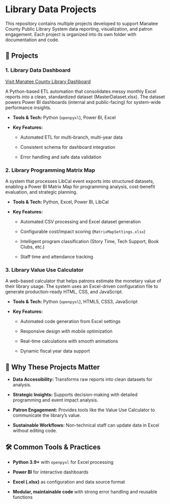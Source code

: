 # Library Data Projects

This repository contains multiple projects developed to support Manatee County Public Library System data reporting, visualization, and patron engagement. Each project is organized into its own folder with documentation and code.

## 📂 Projects
### 1. Library Data Dashboard
[Visit Manatee County Library Dashboard]([https://www.mymanatee.org/departments/manatee_county_public_library_system](https://app.powerbigov.us/view?r=eyJrIjoiMmU2MmVhNzEtY2Y4Yi00NWUzLTg2NTgtNmFiYjg4MDU3MmVkIiwidCI6ImNiZjE4NTg3LTc0MjItNDBmMi1hOGYyLWVhYTNhNGVhNDI0MCJ9&pageName=36bcde6e6c9f7f8b1db1))


A Python-based ETL automation that consolidates messy monthly Excel reports into a clean, standardized dataset (MasterDataset.xlsx). The dataset powers Power BI dashboards (internal and public-facing) for system-wide performance insights.

* **Tools & Tech:** Python (`openpyxl`), Power BI, Excel
* **Key Features:**

  * Automated ETL for multi-branch, multi-year data

  * Consistent schema for dashboard integration

  * Error handling and safe data validation

### 2. Library Programming Matrix Map

A system that processes LibCal event exports into structured datasets, enabling a Power BI Matrix Map for programming analysis, cost-benefit evaluation, and strategic planning.

* **Tools & Tech:** Python, Excel, Power BI, LibCal

* **Key Features:**

  * Automated CSV processing and Excel dataset generation

  * Configurable cost/impact scoring (`MatrixMapSettings.xlsx`)

  * Intelligent program classification (Story Time, Tech Support, Book Clubs, etc.)

  * Staff time and attendance tracking

### 3. Library Value Use Calculator

A web-based calculator that helps patrons estimate the monetary value of their library usage. The system uses an Excel-driven configuration file to generate production-ready HTML, CSS, and JavaScript.

* **Tools & Tech:** Python (`openpyxl`), HTML5, CSS3, JavaScript

* **Key Features:**

  * Automated code generation from Excel settings

  * Responsive design with mobile optimization

  * Real-time calculations with smooth animations

  * Dynamic fiscal year data support

## 🚀 Why These Projects Matter

* **Data Accessibility:** Transforms raw reports into clean datasets for analysis.

* **Strategic Insights:** Supports decision-making with detailed programming and event impact analysis.

* **Patron Engagement:** Provides tools like the Value Use Calculator to communicate the library’s value.

* **Sustainable Workflows:** Non-technical staff can update data in Excel without editing code.

## 🛠️ Common Tools & Practices

* **Python 3.9+** with `openpyxl` for Excel processing

* **Power BI** for interactive dashboards

* **Excel (.xlsx)** as configuration and data source format

* **Modular, maintainable code** with strong error handling and reusable functions
